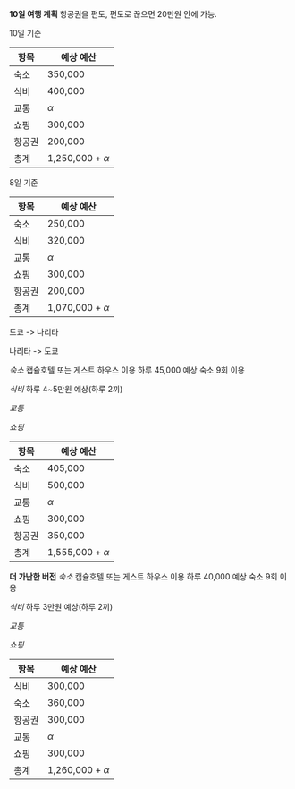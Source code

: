 
**10일 여행 계획**
항공권을 편도, 편도로 끊으면 20만원 안에 가능.

10일 기준

| 항목  | 예상 예산                |
| --- | -------------------- |
| 숙소  | 350,000              |
| 식비  | 400,000              |
| 교통  | $\alpha$             |
| 쇼핑  | 300,000              |
| 항공권 | 200,000              |
| 총계  | 1,250,000 + $\alpha$ |

8일 기준

| 항목  | 예상 예산                |
| --- | -------------------- |
| 숙소  | 250,000              |
| 식비  | 320,000              |
| 교통  | $\alpha$             |
| 쇼핑  | 300,000              |
| 항공권 | 200,000              |
| 총계  | 1,070,000 + $\alpha$ |
도쿄 -> 나리타


나리타 -> 도쿄



*숙소*
캡슐호텔 또는 게스트 하우스 이용
하루 45,000 예상
숙소 9회 이용

*식비*
하루 4~5만원 예상(하루 2끼)

*교통*

*쇼핑*

| 항목  | 예상 예산                |
| --- | -------------------- |
| 숙소  | 405,000              |
| 식비  | 500,000              |
| 교통  | $\alpha$             |
| 쇼핑  | 300,000              |
| 항공권 | 350,000              |
| 총계  | 1,555,000 + $\alpha$ |

**더 가난한 버전**
*숙소*
캡슐호텔 또는 게스트 하우스 이용
하루 40,000 예상
숙소 9회 이용

*식비*
하루 3만원 예상(하루 2끼)

*교통*

*쇼핑*

| 항목  | 예상 예산                |
| --- | -------------------- |
| 식비  | 300,000              |
| 숙소  | 360,000              |
| 항공권 | 300,000              |
| 교통  | $\alpha$             |
| 쇼핑  | 300,000              |
| 총계  | 1,260,000 + $\alpha$ |
